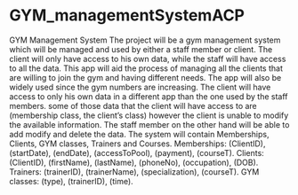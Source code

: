 # GYM_managementSystemACP

GYM Management System The project will be a gym management system which will be managed and used by either a staff member or client. The client will only have access to his own data, while the staff will have access to all the data. This app will aid the process of managing all the clients that are willing to join the gym and having different needs. The app will also be widely used since the gym numbers are increasing. The client will have access to only his own data in a different app than the one used by the staff members. some of those data that the client will have access to are (membership class, the client’s class) however the client is unable to modify the available information. The staff member on the other hand will be able to add modify and delete the data.
The system will contain Memberships, Clients, GYM classes, Trainers and Courses. Memberships: (ClientID), (startDate), (endDate), (accessToPool), (payment), (courseT). Clients: (ClientID), (firstName), (lastName), (phoneNo), (occupation), (DOB). Trainers: (trainerID), (trainerName), (specialization), (courseT). GYM classes: (type), (trainerID), (time).
